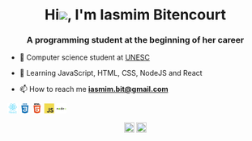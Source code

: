 <h1 align="center">Hi<img src="https://raw.githubusercontent.com/kaueMarques/kaueMarques/master/hi.gif" width="30px">, I'm Iasmim Bitencourt</h1>
<h3 align="center">A programming student at the beginning of her career</h3>
<!-- <p align="left"> <img src="https://komarev.com/ghpvc/?username=iasmim21" alt="iasmim21" /> </p> -->

- 🔭 Computer science student at [UNESC](http://www.unesc.net/portal/)

- 🚀 Learning JavaScript, HTML, CSS, NodeJS and React

- 📫 How to reach me **iasmim.bit@gmail.com**


<p align="left">
<img src="https://raw.githubusercontent.com/devicons/devicon/master/icons/react/react-original-wordmark.svg" alt="react" width="20" height="20"/>
<img src="https://raw.githubusercontent.com/devicons/devicon/master/icons/css3/css3-plain-wordmark.svg" alt="css3"  width="20" height="20"/>
<img src="https://raw.githubusercontent.com/devicons/devicon/master/icons/html5/html5-original-wordmark.svg" alt="html5"  width="20" height="20"/>
<img src="https://raw.githubusercontent.com/devicons/devicon/master/icons/javascript/javascript-original.svg" alt="javascript" width="20" height="20"/>
<!-- <img src="https://raw.githubusercontent.com/devicons/devicon/master/icons/postgresql/postgresql-original-wordmark.svg" alt="postgresql" width="20" height="20"/> -->
<img src="https://raw.githubusercontent.com/devicons/devicon/master/icons/nodejs/nodejs-original-wordmark.svg" alt="nodejs" width="20" height="20"/></p><p align="center">
<!-- <img src="https://github-readme-stats.vercel.app/api?username=iasmim21&show_icons=true" alt="maykbrito"/>  -->
</p>

<p align="center">
<a href="https://www.linkedin.com/in/iasmim-bitencourt-30685520a/" target="blank"><img align="center" src="https://cdn.jsdelivr.net/npm/simple-icons@3.0.1/icons/linkedin.svg"  height="20" width="20" /></a>
<a href="https://www.instagram.com/iasmim_bt/" target="blank"><img align="center" src="https://cdn.jsdelivr.net/npm/simple-icons@3.0.1/icons/instagram.svg" height="20" width="20" /></a>
</p>

